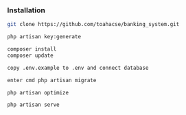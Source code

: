 ### Installation

```sh
git clone https://github.com/toahacse/banking_system.git
```

```sh
php artisan key:generate
```

```sh
composer install
composer update
```

```sh
copy .env.example to .env and connect database 
```

```sh
enter cmd php artisan migrate 
```

```sh
php artisan optimize 
```

```sh
php artisan serve 
```

